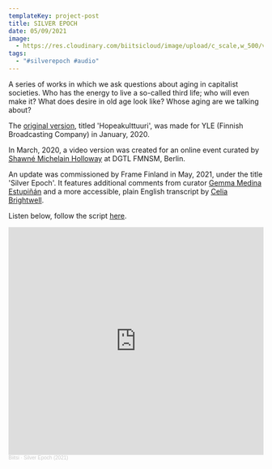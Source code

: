 ```yaml
---
templateKey: project-post
title: SILVER EPOCH
date: 05/09/2021
image:
  - https://res.cloudinary.com/biitsicloud/image/upload/c_scale,w_500/v1596108033/bcloud/36C.jpg
tags:
  - "#silverepoch #audio"
---
```

A series of works in which we ask questions about aging in capitalist societies.  Who has the energy to live a so-called third life; who will even make it? What does desire in old age look like? Whose aging are we talking about?

The [original version](https://areena.yle.fi/1-50430330), titled 'Hopeakulttuuri', was made for YLE (Finnish Broadcasting Company) in January, 2020. 

In March, 2020, a video version was created for an online event curated by [Shawné Michelain Holloway](https://www.shawnemichaelainholloway.com/) at DGTL FMNSM, Berlin.

An update was commissioned by Frame Finland in May, 2021, under the title 'Silver Epoch'. It features additional comments from curator [Gemma Medina Estupiñán](https://frame-finland.fi/en/programme/visitor-programme/gemma-medina-estupinan/) and a more accessible, plain English transcript by [Celia Brightwell](https://celiabrightwell.com/).

Listen below, follow the script [here](https://docs.google.com/document/d/1oKbXMdzYa1jDUh-bDsH3KwbRD-w_SLyDJilV-dPo9OA/edit).

<iframe width="100%" height="450" scrolling="no" frameborder="no" allow="autoplay" src="https://w.soundcloud.com/player/?url=https%3A//api.soundcloud.com/tracks/1045580998&color=%236cb594&auto_play=false&hide_related=false&show_comments=true&show_user=true&show_reposts=false&show_teaser=true&visual=true"></iframe><div style="font-size: 10px; color: #cccccc;line-break: anywhere;word-break: normal;overflow: hidden;white-space: nowrap;text-overflow: ellipsis; font-family: Interstate,Lucida Grande,Lucida Sans Unicode,Lucida Sans,Garuda,Verdana,Tahoma,sans-serif;font-weight: 100;"><a href="https://soundcloud.com/biitsi" title="Biitsi" target="_blank" style="color: #cccccc; text-decoration: none;">Biitsi</a> · <a href="https://soundcloud.com/biitsi/silver-epoch" title="Silver Epoch (2021)" target="_blank" style="color: #cccccc; text-decoration: none;">Silver Epoch (2021)</a></div>